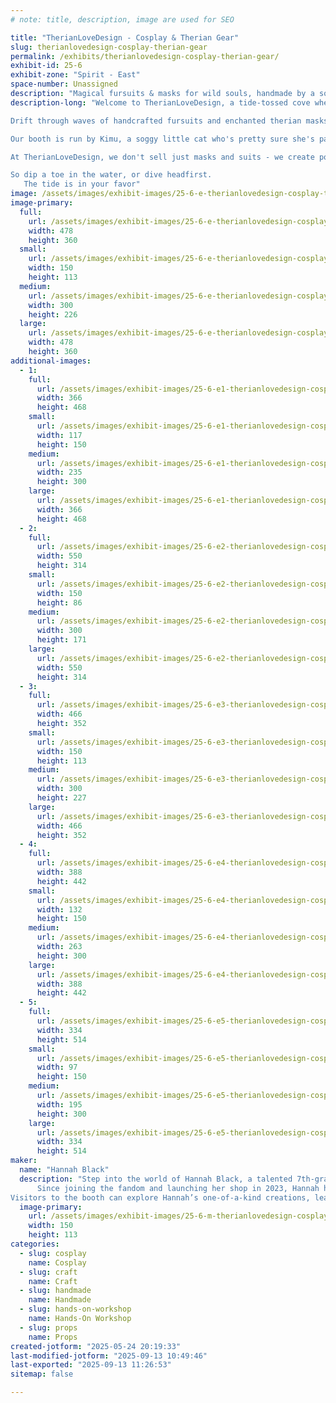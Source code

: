 ```yaml
---
# note: title, description, image are used for SEO

title: "TherianLoveDesign - Cosplay & Therian Gear"
slug: therianlovedesign-cosplay-therian-gear
permalink: /exhibits/therianlovedesign-cosplay-therian-gear/
exhibit-id: 25-6
exhibit-zone: "Spirit - East"
space-number: Unassigned
description: "Magical fursuits & masks for wild souls, handmade by a soggy cat with sea-sparkle dreams."
description-long: "Welcome to TherianLoveDesign, a tide-tossed cove where magic gathers in pools and puddles, and creatures of every realm come to find their true form.

Drift through waves of handcrafted fursuits and enchanted therian masks - each one lovingly summoned by paws, stitched with starlight, and kissed by the sea. Here, tails swish with mischief, ears twitch with mystery, and masks whisper forgotten forest songs or ocean secrets. weather you're a land-bounder howler, a deep-sea dreamer, or something that dances between dimensions, you'll find a disguise that fits the wild in your soul.

Our booth is run by Kimu, a soggy little cat who's pretty sure she's part shark and 100% dedicated to make you sparkle in your own creature form. She's known to collect magical items from sea foam, puddles and very questionable treasure chests - and now she's haring them with you.

At TherianLoveDesign, we don't sell just masks and suits - we create portals. Portals to the beast inside, the dream creature waiting to be seen, or the splashy, chaotic soul that simply needs a tail and a hug.

So dip a toe in the water, or dive headfirst.
   The tide is in your favor"
image: /assets/images/exhibit-images/25-6-e-therianlovedesign-cosplay-therian-gear-img-2591-8167-300x226.JPEG
image-primary: 
  full:
    url: /assets/images/exhibit-images/25-6-e-therianlovedesign-cosplay-therian-gear-img-2591-8167-full.JPEG
    width: 478
    height: 360
  small:
    url: /assets/images/exhibit-images/25-6-e-therianlovedesign-cosplay-therian-gear-img-2591-8167-150x113.JPEG
    width: 150
    height: 113
  medium:
    url: /assets/images/exhibit-images/25-6-e-therianlovedesign-cosplay-therian-gear-img-2591-8167-300x226.JPEG
    width: 300
    height: 226
  large:
    url: /assets/images/exhibit-images/25-6-e-therianlovedesign-cosplay-therian-gear-img-2591-8167-478x360.JPEG
    width: 478
    height: 360
additional-images: 
  - 1:
    full:
      url: /assets/images/exhibit-images/25-6-e1-therianlovedesign-cosplay-therian-gear-img-2558-1-full.JPEG
      width: 366
      height: 468
    small:
      url: /assets/images/exhibit-images/25-6-e1-therianlovedesign-cosplay-therian-gear-img-2558-1-117x150.JPEG
      width: 117
      height: 150
    medium:
      url: /assets/images/exhibit-images/25-6-e1-therianlovedesign-cosplay-therian-gear-img-2558-1-235x300.JPEG
      width: 235
      height: 300
    large:
      url: /assets/images/exhibit-images/25-6-e1-therianlovedesign-cosplay-therian-gear-img-2558-1-366x468.JPEG
      width: 366
      height: 468
  - 2:
    full:
      url: /assets/images/exhibit-images/25-6-e2-therianlovedesign-cosplay-therian-gear-img-2582-full.JPEG
      width: 550
      height: 314
    small:
      url: /assets/images/exhibit-images/25-6-e2-therianlovedesign-cosplay-therian-gear-img-2582-150x86.JPEG
      width: 150
      height: 86
    medium:
      url: /assets/images/exhibit-images/25-6-e2-therianlovedesign-cosplay-therian-gear-img-2582-300x171.JPEG
      width: 300
      height: 171
    large:
      url: /assets/images/exhibit-images/25-6-e2-therianlovedesign-cosplay-therian-gear-img-2582-550x314.JPEG
      width: 550
      height: 314
  - 3:
    full:
      url: /assets/images/exhibit-images/25-6-e3-therianlovedesign-cosplay-therian-gear-img-2596-6374-full.JPEG
      width: 466
      height: 352
    small:
      url: /assets/images/exhibit-images/25-6-e3-therianlovedesign-cosplay-therian-gear-img-2596-6374-150x113.JPEG
      width: 150
      height: 113
    medium:
      url: /assets/images/exhibit-images/25-6-e3-therianlovedesign-cosplay-therian-gear-img-2596-6374-300x227.JPEG
      width: 300
      height: 227
    large:
      url: /assets/images/exhibit-images/25-6-e3-therianlovedesign-cosplay-therian-gear-img-2596-6374-466x352.JPEG
      width: 466
      height: 352
  - 4:
    full:
      url: /assets/images/exhibit-images/25-6-e4-therianlovedesign-cosplay-therian-gear-img-2568-full.JPEG
      width: 388
      height: 442
    small:
      url: /assets/images/exhibit-images/25-6-e4-therianlovedesign-cosplay-therian-gear-img-2568-132x150.JPEG
      width: 132
      height: 150
    medium:
      url: /assets/images/exhibit-images/25-6-e4-therianlovedesign-cosplay-therian-gear-img-2568-263x300.JPEG
      width: 263
      height: 300
    large:
      url: /assets/images/exhibit-images/25-6-e4-therianlovedesign-cosplay-therian-gear-img-2568-388x442.JPEG
      width: 388
      height: 442
  - 5:
    full:
      url: /assets/images/exhibit-images/25-6-e5-therianlovedesign-cosplay-therian-gear-img-2600-full.JPEG
      width: 334
      height: 514
    small:
      url: /assets/images/exhibit-images/25-6-e5-therianlovedesign-cosplay-therian-gear-img-2600-97x150.JPEG
      width: 97
      height: 150
    medium:
      url: /assets/images/exhibit-images/25-6-e5-therianlovedesign-cosplay-therian-gear-img-2600-195x300.JPEG
      width: 195
      height: 300
    large:
      url: /assets/images/exhibit-images/25-6-e5-therianlovedesign-cosplay-therian-gear-img-2600-334x514.JPEG
      width: 334
      height: 514
maker: 
  name: "Hannah Black"
  description: "Step into the world of Hannah Black, a talented 7th-grade cosplayer and fursuit maker with a passion for blending personal identity and craftsmanship. Awakened as a therian at the age of 10, Hannah has always felt a deep connection to the animal world, and this unique experience is the heart and soul of her creations.
      Since joining the fandom and launching her shop in 2023, Hannah has specialized in creating custom fursuits and therian masks that allow others to express their identities, whether they’re embracing their therian nature or simply passionate about cosplay. Each piece is a reflection of her personal journey and dedication to the art of self-expression.
Visitors to the booth can explore Hannah’s one-of-a-kind creations, learn about the intricacies of fursuit making, and discover the meaning behind therian masks. Whether you're already part of the fandom or just curious, Hannah’s creations offer a unique glimpse into this vibrant and creative world."
  image-primary:
    url: /assets/images/exhibit-images/25-6-m-therianlovedesign-cosplay-therian-gear-img-2591-150x113.JPEG
    width: 150
    height: 113
categories: 
  - slug: cosplay
    name: Cosplay
  - slug: craft
    name: Craft
  - slug: handmade
    name: Handmade
  - slug: hands-on-workshop
    name: Hands-On Workshop
  - slug: props
    name: Props
created-jotform: "2025-05-24 20:19:33"
last-modified-jotform: "2025-09-13 10:49:46"
last-exported: "2025-09-13 11:26:53"
sitemap: false

---
```

